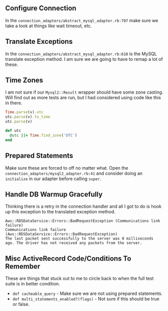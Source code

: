 
## Configure Connection

In the `connection_adapters/abstract_mysql_adapter.rb:707` make sure we take a look at things like wait timeout, etc.

## Translate Exceptions

In the `connection_adapters/abstract_mysql_adapter.rb:610` is the MySQL translate exception method. I am sure we are going to have to remap a lot of these.

## Time Zones

I am not sure if our `Mysql2::Result` wrapper should have some zone casting. Will find out as more tests are run, but I had considered using code like this in there.

```ruby
Time.parse(v).utc
utc.parse(v).to_time
utc.parse(v)

def utc
  @utc ||= Time.find_zone('UTC')
end
```

## Prepared Statements

Make sure these are forced to off no matter what. Open the `connection_adapters/mysql2_adapter.rb:41` and consider doing an `initialize` in our adapter before calling `super`.

## Handle DB Warmup Gracefully

Thinking there is a retry in the connection handler and all I got to do is hook up this exception to the translated exception method.

```
Aws::RDSDataService::Errors::BadRequestException (Communications link failure)
Communications link failure (Aws::RDSDataService::Errors::BadRequestException)
The last packet sent successfully to the server was 0 milliseconds ago. The driver has not received any packets from the server.
```

## Misc ActiveRecord Code/Conditions To Remember

These are things that stuck out to me to circle back to when the full test suite is in better condition.

* `def cacheable_query` - Make sure we are not using prepared statements.
* `def multi_statements_enabled?(flags)` - Not sure if this should be true or false.

